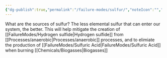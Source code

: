 ```yaml
---
{"dg-publish":true,"permalink":"/failure-modes/sulfur/","noteIcon":"","created":"2025-05-20T09:18:16.187-05:00"}
---
```


What are the sources of sulfur?
The less elemental sulfur that can enter our system, the better. This will help mitigate the creation of [[FailureModes/Hydrogen sulfide\|Hydrogen sulfide]] from [[Processes/anaerobic\|Processes/anaerobic]] processes, and to elimiate the production of [[FailureModes/Sulfuric Acid\|FailureModes/Sulfuric Acid]] when burning [[Chemicals/Biogasses\|Biogasses]]